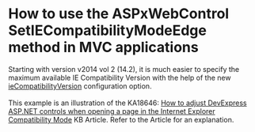 # How to use the ASPxWebControl SetIECompatibilityModeEdge method in MVC applications


<p>Starting with version v2014 vol 2 (14.2), it is much easier to specify the maximum available IE Compatibility Version with the help of the new <a href="https://documentation.devexpress.com/#AspNet/CustomDocument17771">ieCompatibilityVersion</a> configuration option.<br /><br />This example is an illustration of the KA18646: <a href="https://www.devexpress.com/Support/Center/p/KA18646">How to adjust DevExpress ASP.NET controls when opening a page in the Internet Explorer Compatibility Mode</a> KB Article. Refer to the Article for an explanation.</p>

<br/>


